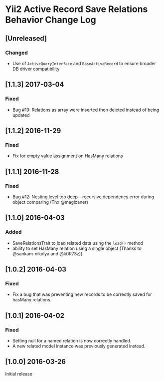 # Yii2 Active Record Save Relations Behavior Change Log

## [Unreleased]
### Changed
- Use of `ActiveQueryInterface` and `BaseActiveRecord` to ensure broader DB driver compatibility


## [1.1.3] 2017-03-04
### Fixed
- Bug #13: Relations as array were inserted then deleted instead of being updated


## [1.1.2] 2016-11-29
### Fixed
- Fix for empty value assignment on HasMany relations

## [1.1.1] 2016-11-28
### Fixed
- Bug #12: Nesting level too deep – recursive dependency error during object comparing (Thx @magicaner)

## [1.1.0] 2016-04-03
### Added
- SaveRelationsTrait to load related data using the `load()` method
- ability to set HasMany relation using a single object (Thanks to @sankam-nikolya and @k0R73z))

## [1.0.2] 2016-04-03
### Fixed
- Fix a bug that was preventing new records to be correctly saved for hasMany relations.

## [1.0.1] 2016-04-02
### Fixed
- Setting null for a named relation is now correctly handled.
- A new related model instance was previously generated instead.

## [1.0.0] 2016-03-26
Initial release